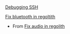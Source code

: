 [Debugging SSH](https://jrs-s.net/2017/07/01/slow-ssh-logins/#:~:text=It's%20usually%20DNS.,restart%20ssh%2C%20etc%20as%20appropriate.)

[Fix bluetooth in regoltith](
https://askubuntu.com/questions/1407885/how-to-uninstall-pipewire-and-go-back-to-pulseaudio)
- From [Fix audio in regolith](https://github.com/regolith-linux/regolith-desktop/issues/805)
